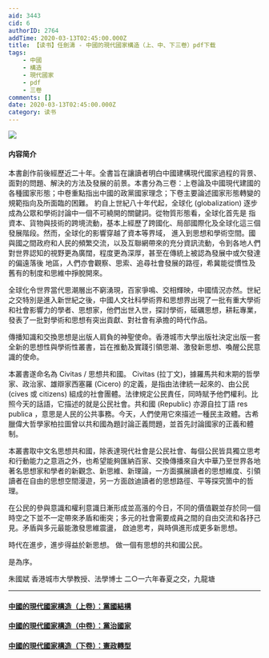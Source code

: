 ```yaml
---
aid: 3443
cid: 6
authorID: 2764
addTime: 2020-03-13T02:45:00.000Z
title: 【读书】任劍濤 - 中國的現代國家構造（上、中、下三卷）pdf下载
tags:
    - 中國
    - 構造
    - 現代國家
    - pdf
    - 三卷
comments: []
date: 2020-03-13T02:45:00.000Z
category: 读书
---
```


![](http://www.cityupress.edu.hk/Template/Shared/bookimage/9789629374181.jpg)

#### [](#%E5%86%85%E5%AE%B9%E7%AE%80%E4%BB%8B)内容简介

本書創作前後經歷近二十年。全書旨在讓讀者明白中國建構現代國家過程的背景、面對的問題、解決的方法及發展的前景。本書分為三卷：上卷論及中國現代建國的各種國家形態；中卷重點指出中國的政黨國家理念；下卷主要論述國家形態轉變的規範指向及所面臨的困難。 約自上世紀八十年代起，全球化 (globalization) 逐步成為公眾和學術討論中一個不可繞開的關鍵詞。從物質形態看，全球化首先是 指資本、貨物與技術的跨境流動，基本上經歷了跨國化、局部國際化及全球化這三個發展階段。然而，全球化的影響穿越了資本等界域， 進入到思想和學術空間。國與國之間政府和人民的頻繁交流，以及互聯網帶來的充分資訊流動，令到各地人們對世界認知的視野更為廣闊，程度更為深厚，甚至在傳統上被認為發展中或欠發達的偏遠落後 地區，人們亦會觀察、思索、追尋社會發展的路徑，希冀能從慣性及舊有的制度和思維中掙脫開來。

全球化令世界當代思潮層出不窮湧現，百家爭鳴、交相輝映，中國情況亦然。世紀之交特別是進入新世紀之後，中國人文社科學術界和思想界出現了一批有重大學術和社會影響力的學者、思想家，他們出世入世，探討學術，砥礪思想，耕耘專業，發表了一批對學術和思想有突出貢獻、對社會有承擔的時代作品。

傳播知識和交換思想是出版人肩負的神聖使命。香港城市大學出版社決定出版一套全新的思想性與學術性叢書，旨在推動及實踐引領思潮、激發新思想、喚醒公民意識的使命。

本叢書遂命名為 Civitas / 思想共和國。 Civitas (拉丁文)，據羅馬共和末期的哲學家、政治家、雄辯家西塞羅 (Cicero) 的定義，是指由法律統一起來的、由公民 (cives 或 citizens) 組成的社會團體。法律規定公民責任，同時賦予他們權利。比照今天的話語，它描述的就是公民社會。共和國 (Republic) 亦源自拉丁語 res publica ，意思是人民的公共事務。今天，人們使用它來描述一種民主政體。古希臘偉大哲學家柏拉圖曾以共和國為題討論正義問題，並首先討論國家的正義和體制。

本叢書取中文名思想共和國，除表達現代社會是公民社會、每個公民皆具獨立思考和行動能力之意涵之外，也希望能夠匯納百家、交換傳播來自大中華乃至世界各地著名思想家和學者的新觀念、新思維、新理論，一方面擴展讀者的思想維度、引領讀者在自由的思想空間漫遊，另一方面啟迪讀者的思想路徑、平等探究箇中的哲理。

在公民的參與意識和權利意識日漸形成並高漲的今日，不同的價值觀並存於同一個時空之下並不一定帶來矛盾和衝突；多元的社會需要成員之間的自由交流和各抒己見。矛盾與多元最能激發思維震盪， 啟迪思考，與時俱進形成更多新思想。

時代在進步，進步得益於新思想。 做一個有思想的共和國公民。

是為序。

朱國斌 香港城市大學教授、法學博士 二○一六年春夏之交，九龍塘

* * *

#### [](#%E4%B8%AD%E5%9C%8B%E7%9A%84%E7%8F%BE%E4%BB%A3%E5%9C%8B%E5%AE%B6%E6%A7%8B%E9%80%A0-%E4%B8%8A%E5%8D%B7-%E9%BB%A8%E5%9C%8B%E7%B5%90%E6%A7%8B)[中國的現代國家構造（上卷）：黨國結構](https://b-ok.cc/book/5264713/5fd582)

#### [](#%E4%B8%AD%E5%9C%8B%E7%9A%84%E7%8F%BE%E4%BB%A3%E5%9C%8B%E5%AE%B6%E6%A7%8B%E9%80%A0-%E4%B8%AD%E5%8D%B7-%E9%BB%A8%E6%B2%BB%E5%9C%8B%E5%AE%B6)[中國的現代國家構造（中卷）：黨治國家](https://b-ok.cc/book/5265734/2424ac)

#### [](#%E4%B8%AD%E5%9C%8B%E7%9A%84%E7%8F%BE%E4%BB%A3%E5%9C%8B%E5%AE%B6%E6%A7%8B%E9%80%A0-%E4%B8%8B%E5%8D%B7-%E6%86%B2%E6%94%BF%E8%BD%89%E5%9E%8B)[中國的現代國家構造（下卷）：憲政轉型](https://b-ok.cc/book/5282304/768874)
